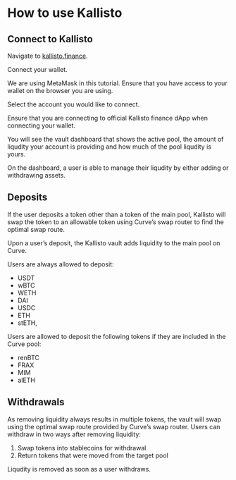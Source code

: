 # How to use Kallisto

## Connect to Kallisto

Navigate to [kallisto.finance](https://kallisto.finance/).

Connect your wallet.

We are using MetaMask in this tutorial. Ensure that you have access
to your wallet on the browser you are using.

Select the account you would like to connect.

Ensure that you are connecting to official Kallisto finance dApp when
connecting your wallet.

You will see the vault dashboard that shows the active pool, 
the amount of liqudity your account is providing and how much of
the pool liqudity is yours.

On the dashboard, a user is able to manage their liqudity by either
adding or withdrawing assets.

## Deposits

If the user deposits a token other than a token of the main pool, Kallisto will swap the token to an 
allowable token using Curve’s swap router to find the optimal swap route. 

Upon a user’s deposit, the Kallisto vault adds liquidity to the main pool on Curve.

Users are always allowed to deposit:

- USDT
- wBTC
- WETH
- DAI
- USDC
- ETH
- stETH,

Users are allowed to deposit the following tokens if they are included in the Curve pool:

- renBTC
- FRAX
- MIM
- alETH

## Withdrawals

As removing liquidity always results in multiple tokens, the vault will swap using the optimal 
swap route provided by Curve’s swap router. Users can withdraw in two ways after removing 
liquidity:

1. Swap tokens into stablecoins for withdrawal
2. Return tokens that were moved from the target pool

Liqudity is removed as soon as a user withdraws.
